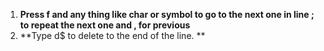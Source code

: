 1. **Press f and any thing like char or symbol to go to the next one in line ; to repeat the next one and , for previous**
2. **Type d$ to delete to the end of the line. **
